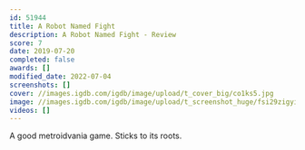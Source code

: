 ```yaml
---
id: 51944
title: A Robot Named Fight
description: A Robot Named Fight - Review
score: 7
date: 2019-07-20
completed: false
awards: []
modified_date: 2022-07-04
screenshots: []
cover: //images.igdb.com/igdb/image/upload/t_cover_big/co1ks5.jpg
image: //images.igdb.com/igdb/image/upload/t_screenshot_huge/fsi29zigyi4qst0mmape.jpg
videos: []
---
```

A good metroidvania game. Sticks to its roots.